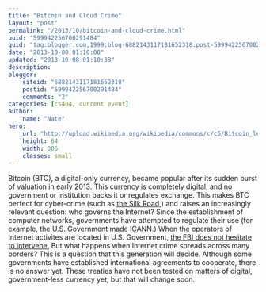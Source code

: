 ```yaml
---
title: "Bitcoin and Cloud Crime"
layout: "post"
permalink: "/2013/10/bitcoin-and-cloud-crime.html"
uuid: "599942256700291484"
guid: "tag:blogger.com,1999:blog-6882143117181652318.post-599942256700291484"
date: "2013-10-08 01:10:00"
updated: "2013-10-08 01:10:38"
description: 
blogger:
    siteid: "6882143117181652318"
    postid: "599942256700291484"
    comments: "2"
categories: [cs404, current event]
author: 
    name: "Nate"
hero:
    url: "http://upload.wikimedia.org/wikipedia/commons/c/c5/Bitcoin_logo.svg"
    height: 64
    width: 306
    classes: small
---
```

Bitcoin (BTC), a digital-only currency, became popular after its sudden burst of valuation in early 2013. This currency is completely digital, and no government or institution backs it or regulates exchange. This makes BTC perfect for cyber-crime (such as [the Silk Road](http://www.extremetech.com/tag/silk-road),) and raises an increasingly relevant question: who governs the Internet? Since the establishment of computer networks, governments have attempted to regulate their use (for example, the U.S. Government made [ICANN](http://en.wikipedia.org/wiki/ICANN).) When the operators of Internet activites are located in U.S. Government, [the FBI does not hesitate to intervene.](http://www.extremetech.com/computing/168139-fbi-unable-to-seize-600000-bitcoins-from-silk-road-operator) But what happens when Internet crime spreads across many borders? This is a question that this generation will decide. Although some governments have established international agreements to cooperate, there is no answer yet. These treaties have not been tested on matters of digital, government-less currency yet, but that will change soon.

